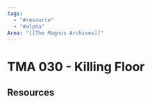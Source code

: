 ```yaml
---
tags:
  - "#resource"
  - "#alpha"
Area: "[[The Magnus Archives]]"
---
```


# TMA 030 - Killing Floor


## Resources


